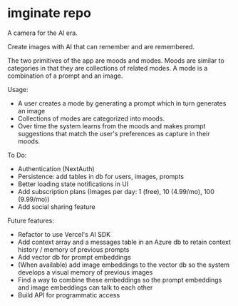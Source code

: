 # imginate repo

A camera for the AI era.

Create images with AI that can remember and are remembered.

The two primitives of the app are moods and modes. Moods are similar to categories in that they are collections of related modes. 
A mode is a combination of a prompt and an image.

Usage:
- A user creates a mode by generating a prompt which in turn generates an image
- Collections of modes are categorized into moods. 
- Over time the system learns from the moods and makes prompt suggestions that match the user's preferences as capture in their moods.

To Do:
- Authentication (NextAuth)
- Persistence: add tables in db for users, images, prompts
- Better loading state notifications in UI
- Add subscription plans (Images per day: 1 (free), 10 (4.99/mo), 100 (9.99/mo))
- Add social sharing feature

Future features:
- Refactor to use Vercel's AI SDK
- Add context array and a messages table in an Azure db to retain context history / memory of previous prompts
- Add vector db for prompt embeddings
- (When available) add image embeddings to the vector db so the system develops a visual memory of previous images
- Find a way to combine these embeddings so the prompt embeddings and image embeddings can talk to each other
- Build API for programmatic access

